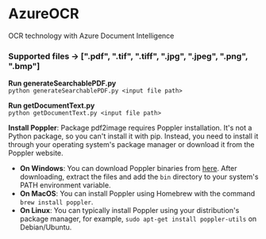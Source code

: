 # AzureOCR
OCR technology with Azure Document Intelligence

### Supported files -> [".pdf", ".tif", ".tiff", ".jpg", ".jpeg", ".png", ".bmp"]

**Run generateSearchablePDF.py**  
`python generateSearchablePDF.py <input file path>`

**Run getDocumentText.py**  
`python getDocumentText.py <input file path>`  
  
  

 **Install Poppler**: Package pdf2image requires Poppler installation. It's not a Python package, so you can't install it with pip. Instead, you need to install it through your operating system's package manager or download it from the Poppler website.

   - **On Windows**: You can download Poppler binaries from [here](http://blog.alivate.com.au/poppler-windows/). After downloading, extract the files and add the `bin` directory to your system's PATH environment variable.
   - **On MacOS**: You can install Poppler using Homebrew with the command `brew install poppler`.
   - **On Linux**: You can typically install Poppler using your distribution's package manager, for example, `sudo apt-get install poppler-utils` on Debian/Ubuntu.

